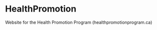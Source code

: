 HealthPromotion
===============

Website for the Health Promotion Program (healthpromotionprogram.ca)
